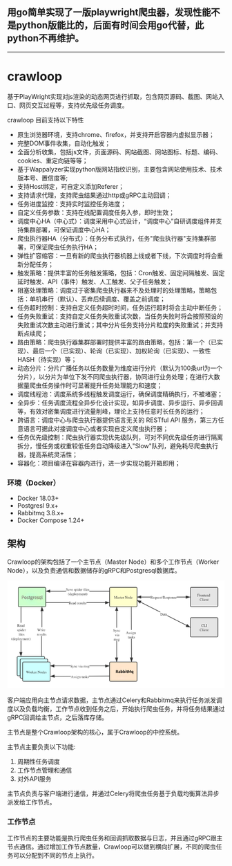 
用go简单实现了一版playwright爬虫器，发现性能不是python版能比的，后面有时间会用go代替，此python不再维护。
------------------------------------------------------------------------------------------------------------
-------------------------------------------------------------------------------------------------------------



# crawloop
基于PlayWright实现对js渲染的动态网页进行抓取，包含网页源码、截图、网站入口、网页交互过程等，支持优先级任务调度。

crawloop 目前支持以下特性
- 原生浏览器环境，支持chrome、firefox，并支持开启容器内虚拟显示器；
- 完整DOM事件收集，自动化触发；
- 全面分析收集，包括js文件，页面源码、网站截图、网站图标、标题、编码、cookies、重定向链等等；
- 基于Wappalyzer实现python版网站指纹识别，主要包含网站使用技术、技术版本号、置信度等;
- 支持Host绑定，可自定义添加Referer；
- 支持请求代理，支持爬虫结果通过http或gRPC主动回调；
- 任务进度监控：支持实时监控任务进度；
- 自定义任务参数：支持在线配置调度任务入参，即时生效；
- 调度中心HA（中心式）：调度采用中心式设计，“调度中心”自研调度组件并支持集群部署，可保证调度中心HA；
- 爬虫执行器HA（分布式）：任务分布式执行，任务"爬虫执行器"支持集群部署，可保证爬虫任务执行HA；
- 弹性扩容缩容：一旦有新的爬虫执行器机器上线或者下线，下次调度时将会重新分配任务；
- 触发策略：提供丰富的任务触发策略，包括：Cron触发、固定间隔触发、固定延时触发、API（事件）触发、人工触发、父子任务触发；
- 阻塞处理策略：调度过于密集爬虫执行器来不及处理时的处理策略，策略包括：单机串行（默认）、丢弃后续调度、覆盖之前调度；
- 任务超时控制：支持自定义任务超时时间，任务运行超时将会主动中断任务；
- 任务失败重试：支持自定义任务失败重试次数，当任务失败时将会按照预设的失败重试次数主动进行重试；其中分片任务支持分片粒度的失败重试；并支持断点续爬；
- 路由策略：爬虫执行器集群部署时提供丰富的路由策略，包括：第一个（已实现）、最后一个（已实现）、轮询（已实现）、加权轮询（已实现）、一致性HASH（待实现）等；
- 动态分片：分片广播任务以任务数量为维度进行分片（默认为100条url为一个分片），以分片为单位下发不同爬虫执行器，协同进行业务处理；在进行大数据量爬虫任务操作时可显著提升任务处理能力和速度；
- 调度线程池：调度系统多线程触发调度运行，确保调度精确执行，不被堵塞；
- 全异步：任务调度流程全异步化设计实现，如异步调度、异步运行、异步回调等，有效对密集调度进行流量削峰，理论上支持任意时长任务的运行；
- 跨语言：调度中心与爬虫执行器提供语言无关的 RESTful API 服务，第三方任意语言可据此对接调度中心或者实现自定义爬虫执行器；
- 任务优先级控制：爬虫执行器实现优先级队列，可对不同优先级任务进行隔离拆分，慢任务或权重较低任务自动降级进入"Slow"队列，避免耗尽爬虫执行器，提高系统灵活性；
- 容器化：项目编译在容器内进行，进一步实现功能开箱即用；


### 环境（Docker）
- Docker 18.03+
- Postgresl 9.x+
- Rabbitmq 3.8.x+
- Docker Compose 1.24+


## 架构

Crawloop的架构包括了一个主节点（Master Node）和多个工作节点（Worker Node），以及负责通信和数据储存的gRPC和Postgresql数据库。

![](架构图.png)

客户端应用向主节点请求数据，主节点通过Celery和Rabbitmq来执行任务派发调度以及负载均衡，工作节点收到任务之后，开始执行爬虫任务，并将任务结果通过gRPC回调给主节点，之后落库存储。

主节点是整个Crawloop架构的核心，属于Crawloop的中控系统。

主节点主要负责以下功能:
1. 周期性任务调度
2. 工作节点管理和通信
3. 对外API服务

主节点负责与客户端进行通信，并通过Celery将爬虫任务基于负载均衡算法异步派发给工作节点。

### 工作节点

工作节点的主要功能是执行爬虫任务和回调抓取数据与日志，并且通过gRPC跟主节点通信。通过增加工作节点数量，Crawloop可以做到横向扩展，不同的爬虫任务可以分配到不同的节点上执行。
